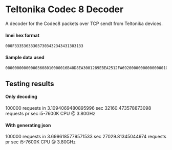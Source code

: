 # Teltonika Codec 8 Decoder
A decoder for the Codec8 packets over TCP sendt from Teltonika devices.

#### Imei hex format
```
000F333536333037303432343431303133
```

#### Sample data used
```
000000000000003608010000016B40D8EA3001289EBEA2512FA692000000000000000105021503010101425E0F01F10000601A014E0000000000000000010000C7CF
```

## Testing results

#### Only decoding
100000 requests in 3.1094069480895996 sec
32160.473578873098 requests pr sec
i5-7600K CPU @ 3.80GHz  

#### With generating json
100000 requests in 3.6996185779571533 sec
27029.81345044974 requests pr sec
i5-7600K CPU @ 3.80GHz  

